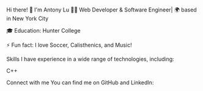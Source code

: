 Hi there! 👋 I'm Antony Lu 
👨‍💻 Web Developer & Software Engineer| 🌍 based in New York City

🎓 Education: Hunter College

⚡ Fun fact: I love Soccer, Calisthenics, and Music!

Skills
I have experience in a wide range of technologies, including:

C++

Connect with me
You can find me on GitHub and LinkedIn:
